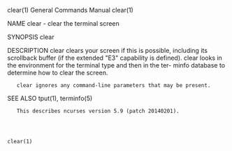 clear(1)                                                                                   General Commands Manual                                                                                   clear(1)



NAME
       clear - clear the terminal screen

SYNOPSIS
       clear

DESCRIPTION
       clear clears your screen if this is possible, including its scrollback buffer (if the extended "E3" capability is defined).  clear looks in the environment for the terminal type and then in the ter-
       minfo database to determine how to clear the screen.

       clear ignores any command-line parameters that may be present.

SEE ALSO
       tput(1), terminfo(5)

       This describes ncurses version 5.9 (patch 20140201).



                                                                                                                                                                                                     clear(1)
